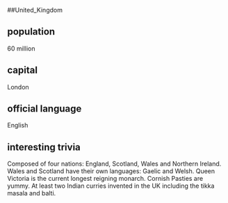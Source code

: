 ##United_Kingdom
## population
60 million

## capital
London
 
## official language
English

## interesting trivia
Composed of four nations: England, Scotland, Wales and Northern Ireland.
Wales and Scotland have their own languages: Gaelic and Welsh.
Queen Victoria is the current longest reigning monarch. 
Cornish Pasties are yummy.
At least two Indian curries invented in the UK including the tikka masala and balti.


